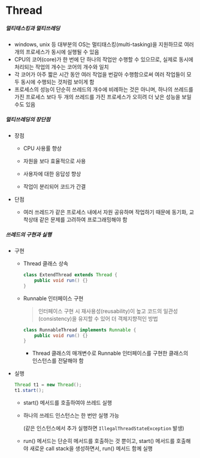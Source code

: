 # Thread



##### 멀티태스킹과 멀티쓰레딩

- windows, unix 등 대부분의 OS는 멀티태스킹(multi-tasking)을 지원하므로 여러 개의 프로세스가 동시에 실행될 수 있음
- CPU의 코어(core)가 한 번에 단 하나의 작업만 수행할 수 있으므로, 실제로 동시에 처리되는 작업의 개수는 코어의 개수와 일치
- 각 코어가 아주 짧은 시간 동안 여러 작업을 번갈아 수행함으로써 여러 작업들이 모두 동시에 수행되는 것처럼 보이게 함
- 프로세스의 성능이 단순히 쓰레드의 개수에 비례하는 것은 아니며, 하나의 쓰레드를 가진 프로세스 보다 두 개의 쓰레드를 가진 프로세스가 오히려 더 낮은 성능을 보일 수도 있음



##### 멀티쓰레딩의 장단점

- 장점

  - CPU 사용률 향상

  - 자원을 보다 효율적으로 사용

  - 사용자에 대한 응답성 향상

  - 작업이 분리되어 코드가 간결

- 단점
  - 여러 쓰레드가 같은 프로세스 내에서 자원 공유하며 작업하기 때문에 동기화, 교착상태 같은 문제를 고려하여 프로그래밍해야 함



##### 쓰레드의 구현과 실행

- 구현

  - Thread 클래스 상속

    ```java
    class ExtendThread extends Thread {
    	public void run() {}
    }
    ```

    

  - Runnable 인터페이스 구현

    > 인터페이스 구현 시 재사용성(reusability)이 높고 코드의 일관성(consistency)을 유지할 수 있어 더 객체지향적인 방법

    ```java
    class RunnableThread implements Runnable {
    	public void run() {}
    }
    ```

    - Thread 클래스의 매개변수로 Runnable 인터페이스를 구현한 클래스의 인스턴스를 전달해야 함

- 실행

  ```java
  Thread t1 = new Thread();
  t1.start();
  ```

  - start() 메서드를 호출하여야 쓰레드 실행

  - 하나의 쓰레드 인스턴스는 한 번만 실행 가능

    (같은 인스턴스에서 추가 실행하면 `IllegalThreadStateException` 발생)

  - run() 메서드는 단순히 메서드를 호출하는 것 뿐이고, start() 메서드를 호출해야 새로운 call stack을 생성하면서, run() 메서드 함께 실행

